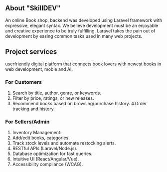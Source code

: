 
## About "SkillDEV" 

An online Book shop, backend was developed using Laravel framework with expressive, elegant syntax. We believe development must be an enjoyable and creative experience to be truly fulfilling. Laravel takes the pain out of development by easing common tasks used in many web projects.

## Project services
userfriendly digital platform that connects book lovers with newest books in web development, mobie and AI.

### For Customers
1. Search by title, author, genre, or keywords.
2. Filter by price, ratings, or new releases.
3. Recommend books based on browsing/purchase history.
4.Order tracking and history.

### For Sellers/Admin
1. Inventory Management:
2. Add/edit books, categories.
3. Track stock levels and automate restocking alerts.
4. RESTful APIs (Laravel/Node.js).
5. Database optimization for fast queries.
6. Intuitive UI (React/Angular/Vue).
7. Accessibility compliance (WCAG).

